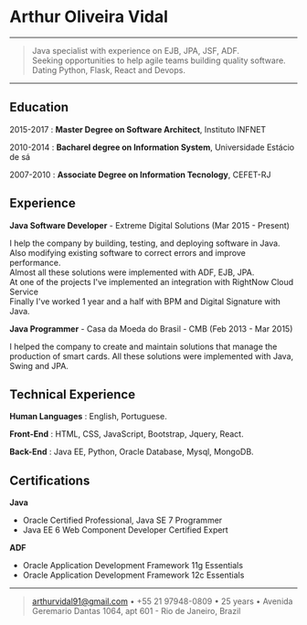 Arthur Oliveira Vidal
============

----

>  Java specialist with experience on EJB, JPA, JSF, ADF.    
   Seeking opportunities to help agile teams building quality software.    
   Dating Python, Flask, React and Devops.

----

Education
---------

2015-2017
:   **Master Degree on Software Architect**, Instituto INFNET

2010-2014
:   **Bacharel degree on Information System**, Universidade Estácio de sá

2007-2010
:   **Associate Degree on Information Tecnology**, CEFET-RJ


Experience
----------

**Java Software Developer** - Extreme Digital Solutions (Mar 2015 - Present)

I help the company by building, testing, and deploying software in Java.    
Also modifying existing software to correct errors and improve performance.    
Almost all these solutions were implemented with ADF, EJB, JPA.    
At one of the projects I've implemented an integration with RightNow Cloud Service    
Finally I've worked 1 year and a half with BPM and Digital Signature with Java.        
        
**Java Programmer** - Casa da Moeda do Brasil - CMB (Feb 2013 - Mar 2015)

I helped the company to create and maintain solutions that manage the production of smart cards.
All these solutions were implemented with Java, Swing and JPA.

Technical Experience
--------------------

**Human Languages** : English, Portuguese.    

**Front-End** :   HTML, CSS, JavaScript, Bootstrap, Jquery, React.    

**Back-End** :   Java EE, Python, Oracle Database, Mysql, MongoDB.


Certifications
----------------------------------------

**Java**

* Oracle Certified Professional, Java SE 7 Programmer
* Java EE 6 Web Component Developer Certified Expert

**ADF**

* Oracle Application Development Framework 11g Essentials
* Oracle Application Development Framework 12c Essentials

----

> arthurvidal91@gmail.com • +55 21 97948-0809 • 25 years •
> Avenida Geremario Dantas 1064, apt 601 - Rio de Janeiro, Brazil
